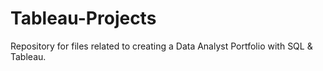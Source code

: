 # Tableau-Projects
Repository for files related to creating a Data Analyst Portfolio with SQL &amp; Tableau.
